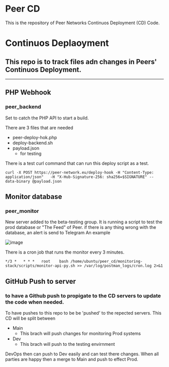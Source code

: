# Peer CD  
This is the repository of Peer Networks Continuos Deployment (CD) Code.  


# Continuos Deplaoyment

## This repo is to track files adn changes in Peers' Continuos Deployment.

---

## PHP Webhook
### peer_backend
Set to catch the PHP API to start a build.

There are 3 files that are needed
* peer-deploy-hok.php
* deploy-backend.sh
* payload.json
  * for testing

There is a test curl command that can run this deploy script as a test.

```
curl -X POST https://peer-network.eu/deploy-hook -H "Content-Type: application/json"   -H "X-Hub-Signature-256: sha256=$SIGNATURE" --data-binary @payload.json
```

## Monitor database
### peer_monitor

New server added to the beta-testing group.
It is running a script to test the prod database or "The Feed" of Peer.
if there is any thing wrong with the database, an alert is send to Telegram
An example

![image](https://github.com/user-attachments/assets/3ce8670f-7e94-4936-b634-0cc304cb5f35)


There is a cron job that runs the monitor every 3 minutes.

```
*/3 *   * * *   root    bash /home/ubuntu/peer_cd/monitoring-stack/scripts/monitor-api-py.sh >> /var/log/postman_logs/cron.log 2>&1
```

## GitHub Push to server
### to have a Github push to propigate to the CD servers to update the code when needed.

To have pushes to this repo to be be 'pushed' to the repected servers.
This CD will be split between
* Main
  * This brach will push changes for monitoring Prod systems
* Dev
  * This brach will push to the testing envirnment

DevOps then can push to Dev easily and can test there changes.  When all parties are happy then a merge to Main and push to effect Prod.


